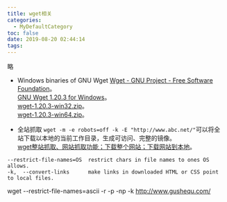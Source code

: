 ```yaml
---
title: wget相关
categories:
  - MyDefaultCategory
toc: false
date: 2019-08-20 02:44:14
tags:
---
```

略
<!-- more -->

* Windows binaries of GNU Wget
[Wget - GNU Project - Free Software Foundation](https://www.gnu.org/software/wget/)。  
[GNU Wget 1.20.3 for Windows](https://eternallybored.org/misc/wget/)。  
[wget-1.20.3-win32.zip](https://eternallybored.org/misc/wget/releases/wget-1.20.3-win32.zip)。  
[wget-1.20.3-win64.zip](https://eternallybored.org/misc/wget/releases/wget-1.20.3-win64.zip)。  

* 全站抓取
`wget -m -e robots=off -k -E "http://www.abc.net/"`可以将全站下载以本地的当前工作目录，生成可访问、完整的镜像。  
[wget整站抓取、网站抓取功能；下载整个网站；下载网站到本地](https://www.cnblogs.com/shengulong/p/8445828.html)。  
```
--restrict-file-names=OS  restrict chars in file names to ones OS allows.
-k,  --convert-links      make links in downloaded HTML or CSS point to local files.
```
wget --restrict-file-names=ascii -r -p -np -k http://www.gushequ.com/
